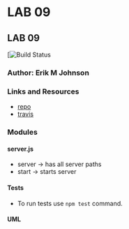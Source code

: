 LAB 09
==============================================

## LAB 09
[![Build Status](https://travis-ci.com/erikmjohnson/data_modeling.svg?branch=master)

### Author: Erik M Johnson

### Links and Resources
* [repo](https://github.com/erikmjohnson/data_modeling)
* [travis](https://travis-ci.com/erikmjohnson/data_modeling)

### Modules
#### server.js
* server -> has all server paths
* start -> starts server

#### Tests

* To run tests use `npm test` command.

#### UML